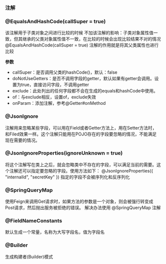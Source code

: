 ### 注解
### @EqualsAndHashCode(callSuper = true)

该注解用于子类对象之间进行比较的时候
不加该注解的影响：子类对象属性值一致，但其继承的父类对象属性值不一致，在比较的时候会出现比较结果不对的情况
@EqualsAndHashCode(callSuper = true) 注解的作用就是将其父类属性也进行比较

**参数**

- callSuper：是否调用父类的hashCode()，默认：false
- doNotUseGetters：是否不调用字段的getter，默认如果有getter会调用。设置为true，直接访问字段，不调用getter
- exclude：此处列出的任何字段都不会在生成的equals和hashCode中使用。
- of：与exclude相反，设置of，exclude失效
- onParam：添加注解，参考@Getter#onMethod

### @JsonIgnore

注解用来忽略某些字段，可以用在Field或者Getter方法上，用在Setter方法时，和Filed效果一样。这个注解只能用在POJO存在的字段要忽略的情况，不能满足现在需要的情况。

### @JsonIgnoreProperties(ignoreUnknown = true)

将这个注解写在类上之后，就会忽略类中不存在的字段，可以满足当前的需要。这个注解还可以指定要忽略的字段。使用方法如下：
@JsonIgnoreProperties({ "internalId", "secretKey" })
指定的字段不会被序列化和反序列化

### @SpringQueryMap

使用Feign来调用Get请求时，如果方法的参数是一个对象，则会被强行转变成Post请求，然后抛出服务被拒绝的错误。
解决办法使用 @SpringQueryMap 注解

### @FieldNameConstants

默认生成一个常量，名称为大写字段名，值为字段名

### @Builder

生成构建者(Builder)模式